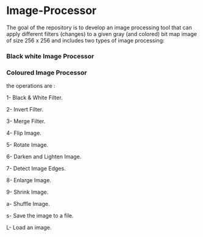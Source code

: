 # Image-Processor

The goal of the repository is to develop an image processing tool that can apply different filters (changes) to a given gray (and colored) bit map image of size 256 x 256 and includes
two types of image processing:

### Black white Image Processor
### Coloured Image Processor


the operations are : 

1- Black & White Filter.

2- Invert Filter.

3- Merge Filter.

4- Flip Image.

5- Rotate Image.

6- Darken and Lighten Image.

7- Detect Image Edges.

8- Enlarge Image.

9- Shrink Image.

a- Shuffle Image.

s- Save the image to a file.

L- Load an image.
